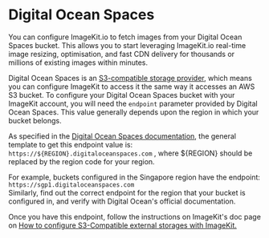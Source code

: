 # Digital Ocean Spaces

You can configure ImageKit.io to fetch images from your Digital Ocean Spaces bucket. This allows you to start leveraging ImageKit.io real-time image resizing, optimisation, and fast CDN delivery for thousands or millions of existing images within minutes.

Digital Ocean Spaces is an [S3-compatible storage provider](https://docs.imagekit.io/integration/configure-origin/s3-compatible-external-storages), which means you can configure ImageKit to access it the same way it accesses an AWS S3 bucket. To configure your Digital Ocean Spaces bucket with your ImageKit account, you will need the `endpoint` parameter provided by Digital Ocean Spaces. This value generally depends upon the region in which your bucket belongs. 

As specified in the [Digital Ocean Spaces documentation](https://developers.digitalocean.com/documentation/spaces/), the general template to get this endpoint value is: `https://${REGION}.digitaloceanspaces.com` , where ${REGION} should be replaced by the region code for your region.

For example, buckets configured in the Singapore region have the endpoint: `https://sgp1.digitaloceanspaces.com`   
Similarly, find out the correct endpoint for the region that your bucket is configured in, and verify with Digital Ocean's official documentation. 

Once you have this endpoint, follow the instructions on ImageKit's doc page on [How to configure S3-Compatible external storages with ImageKit.](https://docs.imagekit.io/integration/configure-origin/s3-compatible-external-storages)

